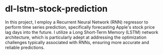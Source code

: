 # dl-lstm-stock-prediction

In this project, I employ a Recurrent Neural Network (RNN) regressor to perform time series prediction, specifically forecasting Apple's stock price lag days into the future. I utilize a Long Short-Term Memory (LSTM) network architecture, which is particularly adept at addressing the optimization challenges typically associated with RNNs, ensuring more accurate and reliable predictions.
